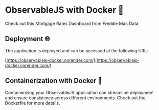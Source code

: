 # ObservableJS with Docker 🌟

Check out this Mortgage Rates Dashboard from Freddie Mac Data

## Deployment 🌐

The application is deployed and can be accessed at the following URL:

[https://observablejs-docker.onrender.com/](https://observablejs-docker.onrender.com/)

## Containerization with Docker 🐳

Containerizing your ObservableJS application can streamline deployment and ensure consistency across different environments. Check out the Dockerfile for more details.

